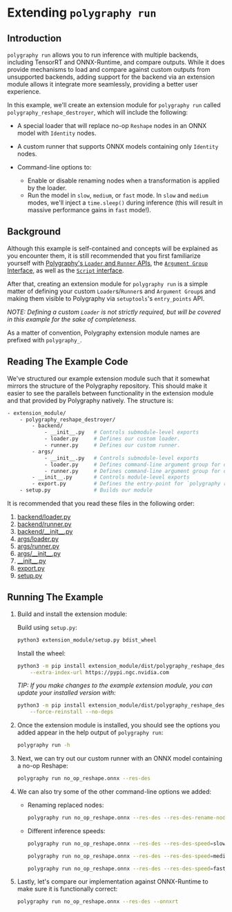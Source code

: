 # Extending `polygraphy run`

## Introduction

`polygraphy run` allows you to run inference with multiple backends, including TensorRT and ONNX-Runtime, and compare outputs.
While it does provide mechanisms to load and compare against custom outputs from unsupported backends,
adding support for the backend via an extension module allows it integrate more seamlessly,
providing a better user experience.

In this example, we'll create an extension module for `polygraphy run` called `polygraphy_reshape_destroyer`,
which will include the following:

- A special loader that will replace no-op `Reshape` nodes in an ONNX model with `Identity` nodes.

- A custom runner that supports ONNX models containing only `Identity` nodes.

- Command-line options to:
    - Enable or disable renaming nodes when a transformation is applied by the loader.
    - Run the model in `slow`, `medium`, or `fast` mode.
        In `slow` and `medium` modes, we'll inject a `time.sleep()` during inference
        (this will result in massive performance gains in `fast` mode!).

## Background

Although this example is self-contained and concepts will be explained as you encounter them, it is still
recommended that you first familiarize yourself with
[Polygraphy's `Loader` and `Runner` APIs](../../../polygraphy/README.md),
the [`Argument Group` Interface](../../../polygraphy/tools/args/README.md),
as well as the [`Script` interface](../../../polygraphy/tools/script.py).

After that, creating an extension module for `polygraphy run` is a simple matter of defining your
custom `Loader`s/`Runner`s and `Argument Group`s and making them visible to Polygraphy via
`setuptools`'s `entry_points` API.

*NOTE: Defining a custom `Loader` is not strictly required, but will be covered in this example for the sake of completeness.*

As a matter of convention, Polygraphy extension module names are prefixed with `polygraphy_`.

## Reading The Example Code

We've structured our example extension module such that it somewhat mirrors the structure of the Polygraphy repository.
This should make it easier to see the parallels between functionality in the extension module and that provided by Polygraphy natively.
The structure is:
<!-- Polygraphy Test: Ignore Start -->
```bash
- extension_module/
    - polygraphy_reshape_destroyer/
        - backend/
            - __init__.py   # Controls submodule-level exports
            - loader.py     # Defines our custom loader.
            - runner.py     # Defines our custom runner.
        - args/
            - __init__.py   # Controls submodule-level exports
            - loader.py     # Defines command-line argument group for our custom loader.
            - runner.py     # Defines command-line argument group for our custom runner.
        - __init__.py       # Controls module-level exports
        - export.py         # Defines the entry-point for `polygraphy run`.
    - setup.py              # Builds our module
```
<!-- Polygraphy Test: Ignore End -->

It is recommended that you read these files in the following order:

1. [backend/loader.py](./extension_module/polygraphy_reshape_destroyer/backend/loader.py)
2. [backend/runner.py](./extension_module/polygraphy_reshape_destroyer/backend/runner.py)
3. [backend/\_\_init\_\_.py](./extension_module/polygraphy_reshape_destroyer/backend/__init__.py)
4. [args/loader.py](./extension_module/polygraphy_reshape_destroyer/args/loader.py)
5. [args/runner.py](./extension_module/polygraphy_reshape_destroyer/args/runner.py)
6. [args/\_\_init\_\_.py](./extension_module/polygraphy_reshape_destroyer/args/__init__.py)
7. [\_\_init\_\_.py](./extension_module/polygraphy_reshape_destroyer/__init__.py)
8. [export.py](./extension_module/polygraphy_reshape_destroyer/export.py)
9. [setup.py](./extension_module/setup.py)


## Running The Example

1. Build and install the extension module:

    Build using `setup.py`:

    ```bash
    python3 extension_module/setup.py bdist_wheel
    ```

    Install the wheel:

    ```bash
    python3 -m pip install extension_module/dist/polygraphy_reshape_destroyer-0.0.1-py3-none-any.whl \
        --extra-index-url https://pypi.ngc.nvidia.com
    ```

    *TIP: If you make changes to the example extension module, you can update your installed version with:*

    ```bash
    python3 -m pip install extension_module/dist/polygraphy_reshape_destroyer-0.0.1-py3-none-any.whl \
        --force-reinstall --no-deps
    ```

2. Once the extension module is installed, you should see the options you added appear in the help output
    of `polygraphy run`:

    ```bash
    polygraphy run -h
    ```

3. Next, we can try out our custom runner with an ONNX model containing a no-op Reshape:

    ```bash
    polygraphy run no_op_reshape.onnx --res-des
    ```

4. We can also try some of the other command-line options we added:

    - Renaming replaced nodes:

        ```bash
        polygraphy run no_op_reshape.onnx --res-des --res-des-rename-nodes
        ```

    - Different inference speeds:

        ```bash
        polygraphy run no_op_reshape.onnx --res-des --res-des-speed=slow
        ```

        ```bash
        polygraphy run no_op_reshape.onnx --res-des --res-des-speed=medium
        ```

        ```bash
        polygraphy run no_op_reshape.onnx --res-des --res-des-speed=fast
        ```

5. Lastly, let's compare our implementation against ONNX-Runtime to make sure it is functionally correct:

    ```bash
    polygraphy run no_op_reshape.onnx --res-des --onnxrt
    ```
